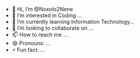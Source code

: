 - 👋 Hi, I’m @Noxolo2Nene
- 👀 I’m interested in Coding ...
- 🌱 I’m currently learning Information Technology...
- 💞️ I’m looking to collaborate on ...
- 📫 How to reach me ...
- 😄 Pronouns: ...
- ⚡ Fun fact: ...

<!---
Noxolo2Nene/Noxolo2Nene is a ✨ special ✨ repository because its `README.md` (this file) appears on your GitHub profile.
You can click the Preview link to take a look at your changes.
--->
